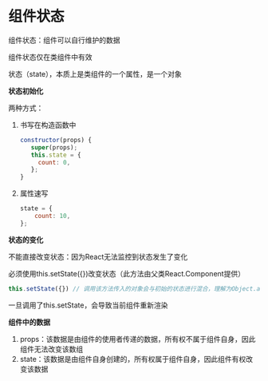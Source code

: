 # 组件状态

组件状态：组件可以自行维护的数据

组件状态仅在类组件中有效

状态（state），本质上是类组件的一个属性，是一个对象

**状态初始化**

两种方式：

1. 书写在构造函数中

   ```jsx
   constructor(props) {
      super(props);
      this.state = {
        count: 0,
      };
   }
   ```

2. 属性速写

   ```jsx
   state = {
       count: 10,
   };
   ```

**状态的变化**

不能直接改变状态：因为React无法监控到状态发生了变化

必须使用this.setState({})改变状态（此方法由父类React.Component提供）

```js
this.setState({}) // 调用该方法传入的对象会与初始的状态进行混合，理解为Object.assign()
```



一旦调用了this.setState，会导致当前组件重新渲染

**组件中的数据**

1. props：该数据是由组件的使用者传递的数据，所有权不属于组件自身，因此组件无法改变该数组
2. state：该数据是由组件自身创建的，所有权属于组件自身，因此组件有权改变该数据